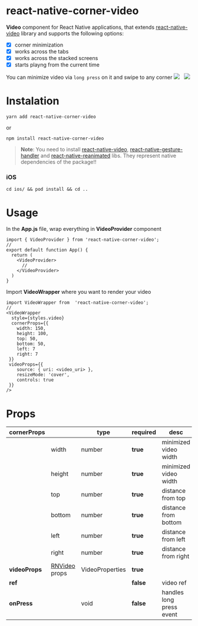 # react-native-corner-video
**Video** component for React Native applications, that extends [react-native-video](https://github.com/react-native-video/react-native-video) library and supports the following options:

 - [x] corner minimization
 - [x] works across the tabs
 - [x] works across the stacked screens
 - [x] starts playng from the current time

You can minimize video via `long press` on it and swipe to any corner
<img src="https://media1.giphy.com/media/iL8ct1yWqcAYWxN6mO/giphy.gif" /> &nbsp;
<img src="https://media1.giphy.com/media/3DTnHEQv2r9x0TgpaK/giphy.gif" />

# Instalation

    yarn add react-native-corner-video
or

    npm install react-native-corner-video

> **Note**: 
> You need to install [react-native-video](https://github.com/react-native-video/react-native-video), [react-native-gesture-handler](https://docs.swmansion.com/react-native-gesture-handler/docs/#installation) and [react-native-reanimated](https://docs.swmansion.com/react-native-reanimated/docs) libs. They represent native dependencies of the package!!

### iOS

    cd ios/ && pod install && cd ..

# Usage
In the **App.js** file, wrap everything in **VideoProvider** component

    import { VideoProvider } from 'react-native-corner-video';
	//
	export default function App() {
	  return (
		<VideoProvider>
		  //
		</VideoProvider>
	  )
	}

Import **VideoWrapper**  where you want to render your video

    import VideoWrapper from  'react-native-corner-video';
    //
    <VideoWrapper
	  style={styles.video}
	  cornerProps={{
		width: 150,
		height: 100,
		top: 50,
		bottom: 50,
		left: 7
		right: 7
	 }}
	 videoProps={{
	    source: { uri: <video_uri> },
	    resizeMode: 'cover',
		controls: true
	 }}
    />

# Props

|cornerProps||type|required|desc
|--|--|--|--|--|
|  |width|number|**true**|minimized video width|
|  |height|number|**true**|minimized video width|
||top|number|**true**|distance from top|
||bottom|number|**true**|distance from bottom|
||left|number|**true**|distance from left|
||right|number|**true**|distance from right|
|**videoProps**|[RNVideo](https://github.com/react-native-video/react-native-video#configurable-props) props|VideoProperties|**true**|
|**ref**|||**false**|video ref|
|**onPress**||void|**false**|handles long press event|
